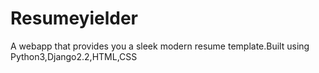 # Resumeyielder
A webapp that provides you a sleek modern resume template.Built using Python3,Django2.2,HTML,CSS
